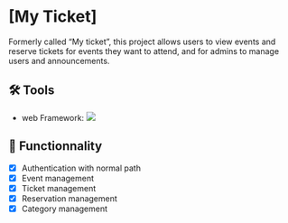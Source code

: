 # [My Ticket]

Formerly called “My ticket”, this project allows users to view events and reserve tickets for events they want to attend, and for admins to manage users and announcements.
 
## 🛠️ Tools
- web Framework: ![](https://img.shields.io/badge/Code-ReactJs-informational?style=flat&logo=react&color=61DAFB)

## 🚀 Functionnality
- [x] Authentication with normal path
- [x] Event management
- [x] Ticket management
- [x] Reservation management
- [x] Category management
